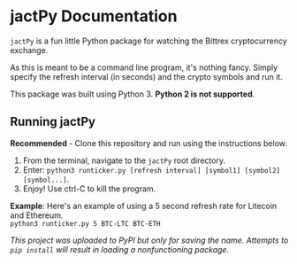 # jactPy Documentation
`jactPy` is a fun little Python package for watching the Bittrex cryptocurrency exchange.  

As this is meant to be a command line program, it's nothing fancy. Simply specify the refresh interval (in seconds) and the crypto symbols and run it.  

This package was built using Python 3. **Python 2 is not supported**.  

## Running jactPy
**Recommended** - Clone this repository and run using the instructions below.

1. From the terminal, navigate to the `jactPy` root directory.
2. Enter: `python3 runticker.py [refresh interval] [symbol1] [symbol2] [symbol...]`.
3. Enjoy! Use ctrl-C to kill the program.  

**Example**: Here's an example of using a 5 second refresh rate for Litecoin and Ethereum.  
`python3 runticker.py 5 BTC-LTC BTC-ETH`  

*This project was uploaded to PyPI but only for saving the name. Attempts to `pip install` will result in loading a nonfunctioning package.*
